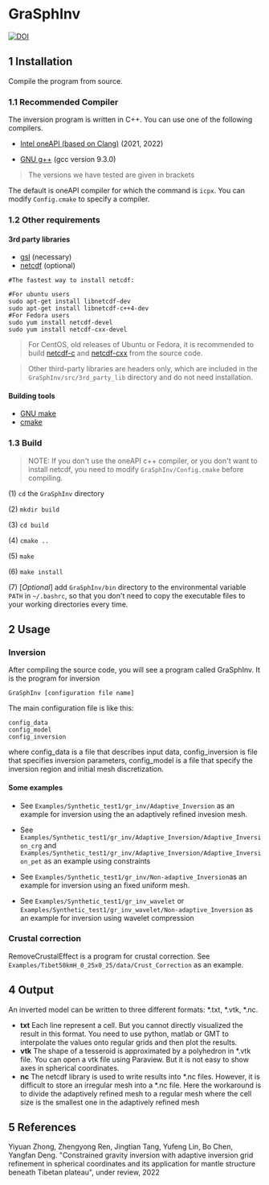 # GraSphInv
[![DOI](https://zenodo.org/badge/444264186.svg)](https://zenodo.org/badge/latestdoi/444264186)

## 1 Installation

Compile the program from source. 

### 1.1 Recommended Compiler

The inversion program is written in C++. You can use one of the following compilers.

- [Intel oneAPI (based on Clang)](https://www.intel.com/content/www/us/en/developer/tools/oneapi/toolkits.html#gs.koucg5) (2021, 2022)

- [GNU g++](https://gcc.gnu.org/) (gcc version 9.3.0)

> The versions we have tested are given in brackets

The default is oneAPI compiler for which the command is `icpx`. You can modify `Config.cmake` to specify a compiler.

### 1.2 Other requirements

#### 3rd party libraries

- [gsl](https://www.gnu.org/software/gsl/) (necessary)
- [netcdf](https://www.unidata.ucar.edu/software/netcdf/) (optional)

```shell
#The fastest way to install netcdf:

#For ubuntu users
sudo apt-get install libnetcdf-dev
sudo apt-get install libnetcdf-c++4-dev
#For Fedora users
sudo yum install netcdf-devel
sudo yum install netcdf-cxx-devel
```

> For CentOS, old releases of Ubuntu or Fedora, it is recommended to build [netcdf-c](https://www.unidata.ucar.edu/software/netcdf/docs/) and [netcdf-cxx](https://github.com/Unidata/netcdf-cxx4) from the source code. 

> Other third-party libraries are headers only, which are included in the `GraSphInv/src/3rd_party_lib` directory and do not need installation.

#### Building tools

- [GNU make](https://www.gnu.org/software/make/)
- [cmake](https://cmake.org/) 

### 1.3 Build

> NOTE: If you don't use the oneAPI c++ compiler, or you don't want to install netcdf, you need to modify  `GraSphInv/Config.cmake`  before compiling.

(1) `cd` the `GraSphInv` directory

(2) `mkdir build`

(3) `cd build`

(4) `cmake ..`

(5) `make`

(6) `make install`

(7) [*Optional*] add `GraSphInv/bin` directory to the environmental variable `PATH` in `~/.bashrc`, so that you don't need to copy the  executable files to your working directories every time.

## 2 Usage

### Inversion

After compiling the source code, you will see a program called GraSphInv. It is the program for inversion

```
GraSphInv [configuration file name]
```

The main configuration file is like this:

```
config_data
config_model
config_inversion
```

where config_data is a file that describes input data,  config_inversion is file that specifies inversion parameters, config_model is a file that specify the inversion region and initial mesh discretization.

#### Some examples

- See `Examples/Synthetic_test1/gr_inv/Adaptive_Inversion` as an example for inversion using the an adaptively refined invesion mesh.

- See `Examples/Synthetic_test1/gr_inv/Adaptive_Inversion/Adaptive_Inversion_crg` and `Examples/Synthetic_test1/gr_inv/Adaptive_Inversion/Adaptive_Inversion_pet` as an example using constraints

- See `Examples/Synthetic_test1/gr_inv/Non-adaptive_Inversion`as an example for inversion using an fixed uniform mesh.
- See `Examples/Synthetic_test1/gr_inv_wavelet` or `Examples/Synthetic_test1/gr_inv_wavelet/Non-adaptive_Inversion` as an example for inversion using wavelet compression

### Crustal correction

RemoveCrustalEffect is a program for crustal correction. See `Examples/Tibet50kmH_0_25x0_25/data/Crust_Correction` as an example.

## 4 Output

An inverted model can be  written to three different formats: *.txt, *.vtk, *.nc.

- **txt** Each line represent a cell. But you cannot directly visualized the result in this format.  You need to use python, matlab or GMT to interpolate the values onto regular grids and then plot the results.
- **vtk** The shape of a tesseroid is approximated by a polyhedron in *.vtk file. You can open a vtk file using Paraview. But it is not easy to show axes in spherical coordinates.
- **nc** The netcdf library is used to write results into *.nc files. However, it is difficult to store an irregular mesh into a *.nc file. Here the workaround is to divide the adaptively refined mesh to a regular mesh where the cell size is the smallest one in the adaptively refined mesh

## 5 References

Yiyuan Zhong, Zhengyong Ren, Jingtian Tang, Yufeng Lin, Bo Chen, Yangfan Deng. "Constrained gravity inversion with adaptive inversion grid refinement in spherical coordinates and its application for  mantle structure beneath Tibetan plateau", under review, 2022



